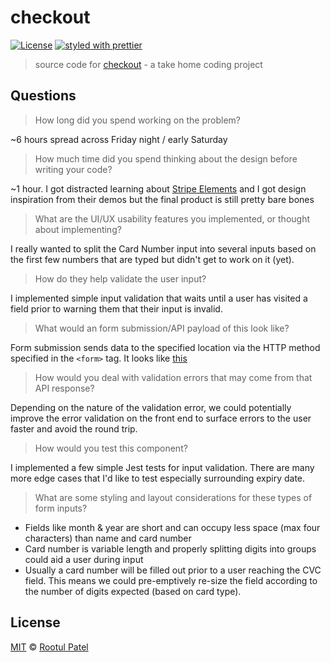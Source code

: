 # checkout

[![License](https://img.shields.io/:license-mit-blue.svg)](https://rootulp.mit-license.org)
[![styled with prettier](https://img.shields.io/badge/styled_with-prettier-ff69b4.svg)](https://github.com/prettier/prettier)

> source code for [checkout](https://https://rootulp.github.io/checkout/) - a take home coding project

## Questions
> How long did you spend working on the problem? 

~6 hours spread across Friday night / early Saturday
> How much time did you spend thinking about the design before writing your code?

~1 hour. I got distracted learning about [Stripe Elements](https://stripe.com/elements) and I got design inspiration from their demos but the final product is still pretty bare bones

> What are the UI/UX usability features you implemented, or thought about implementing? 

I really wanted to split the Card Number input into several inputs based on the first few numbers that are typed but didn't get to work on it (yet).

> How do they help validate the user input?

I implemented simple input validation that waits until a user has visited a field prior to warning them that their input is invalid.

> What would an form submission/API payload of this look like? 

Form submission sends data to the specified location via the HTTP method specified in the `<form>` tag. It looks like [this](https://www.dropbox.com/s/u9xd2hahhnu8r4i/Screen%20Shot%202017-10-08%20at%203.41.47%20AM.png?dl=0) 

> How would you deal with validation errors that may come from that API response?

Depending on the nature of the validation error, we could potentially improve the error validation on the front end to surface errors to the user faster and avoid the round trip.

> How would you test this component?

I implemented a few simple Jest tests for input validation. There are many more edge cases that I'd like to test especially surrounding expiry date.

> What are some styling and layout considerations for these types of form inputs?

- Fields like month & year are short and can occupy less space (max four characters) than name and card number
- Card number is variable length and properly splitting digits into groups could aid a user during input
- Usually a card number will be filled out prior to a user reaching the CVC field. This means we could pre-emptively re-size the field according to the number of digits expected (based on card type).

## License

[MIT](https://rootulp.mit-license.org/) © [Rootul Patel](https://rootulp.com)
